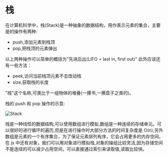 # 栈

在计算机科学中，栈(Stack)是一种抽象的数据结构，用作表示元素的集合，主要是的操作有两种:

- push,添加元素到栈顶
- pop,把栈顶的元素弹出

以上两种操作可以简单的概括为"先进后出(LIFO = last in, first out)" 此外应该还有一些方法：

- peek,访问当前栈顶元素不去改动栈
- size,获取栈的长度

"栈"这个名称,可类比于一组物体的堆叠(一摞书,一摞盘子之类的)。

栈的 push 和 pop 操作的示意:

![Stack](https://upload.wikimedia.org/wikipedia/commons/b/b4/Lifo_stack.png)

栈是一种线性的数据结构,可以使用数组进行模拟,数组是一种连续的存储单元。可以很好的进行循环的遍历,但是在进行操作时大部分方法的时间复杂度是 O(n),另外数组是元素的一个有序集合，为了保证元素排列有序，它会占用更多的内存空间。在 js 中还有对象，我们可以用对象进行模拟栈,对象的操组比较灵活,因为存储空间不是连续的可以减少占用空间，可以直接通过索引来读取值,读取比较快。
